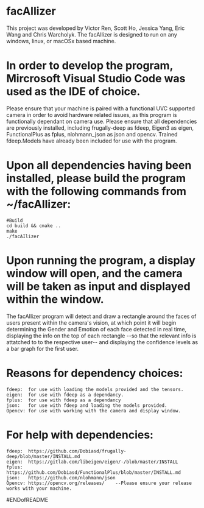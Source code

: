 # facAIlizer

This project was developed by Victor Ren, Scott Ho, Jessica Yang, Eric Wang and Chris Warcholyk.
The facAIlizer is designed to run on any windows, linux, or macOSx based machine.

# In order to develop the program, Mircrosoft Visual Studio Code was used as the IDE of choice.
Please ensure that your machine is paired with a functional UVC supported camera in order to avoid hardware related issues,
    as this program is functionally dependant on camera use.
Please ensure that all dependencies are previously installed, including frugally-deep as fdeep, Eigen3 as eigen, 
    FunctionalPlus as fplus, nlohmann_json as json and opencv.
Trained fdeep.Models have already been included for use with the program.
    
# Upon all dependencies having been installed, please build the program with the following commands from ~/facAIlizer:

    #Build
    cd build && cmake ..
    make
    ./facAIlizer
    
# Upon running the program, a display window will open, and the camera will be taken as input and displayed within the window.
The facAIlizer program will detect and draw a rectangle around the faces of users present within the camera's vision,
    at which point it will begin determining the Gender and Emotion of each face detected in real time, displaying the info
    on the top of each rectangle --so that the relevant info is attatched to to the respective user-- and displaying the confidence
    levels as a bar graph for the first user.

# Reasons for dependency choices:
    fdeep:  for use with loading the models provided and the tensors.
    eigen:  for use with fdeep as a dependancy.
    fplus:  for use with fdeep as a dependancy
    json:   for use with fdeep and loading the models provided.    
    Opencv: for use with working with the camera and display window.

# For help with dependencies:
    fdeep:  https://github.com/Dobiasd/frugally-deep/blob/master/INSTALL.md
    eigen:  https://gitlab.com/libeigen/eigen/-/blob/master/INSTALL
    fplus:  https://github.com/Dobiasd/FunctionalPlus/blob/master/INSTALL.md
    json:   https://github.com/nlohmann/json
    Opencv: https://opencv.org/releases/    --Please ensure your release works with your machine.

#ENDofREADME
